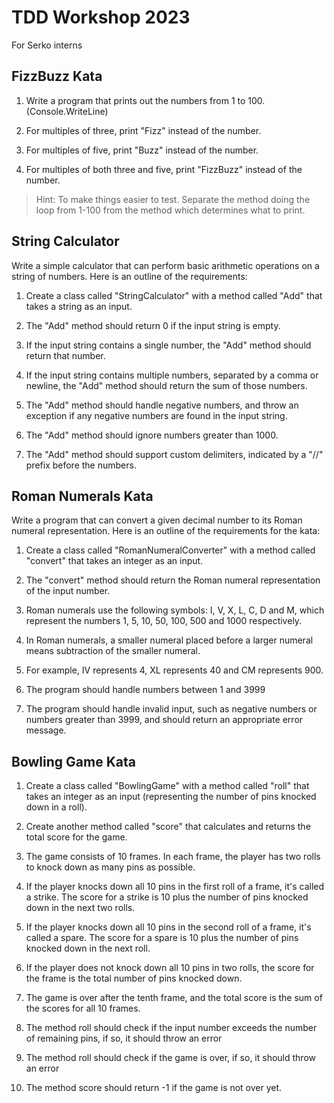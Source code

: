 # TDD Workshop 2023

For Serko interns

## FizzBuzz Kata

1. Write a program that prints out the numbers from 1 to 100. (Console.WriteLine)

2. For multiples of three, print "Fizz" instead of the number.

3. For multiples of five, print "Buzz" instead of the number.

4. For multiples of both three and five, print "FizzBuzz" instead of the number.

> Hint: To make things easier to test. Separate the method doing the loop from 1-100 from the method which determines what to print.

## String Calculator

Write a simple calculator that can perform basic arithmetic operations on a string of numbers. Here is an outline of the requirements:

1. Create a class called "StringCalculator" with a method called "Add" that takes a string as an input.

2. The "Add" method should return 0 if the input string is empty.

3. If the input string contains a single number, the "Add" method should return that number.

4. If the input string contains multiple numbers, separated by a comma or newline, the "Add" method should return the sum of those numbers.

5. The "Add" method should handle negative numbers, and throw an exception if any negative numbers are found in the input string.

6. The "Add" method should ignore numbers greater than 1000.

7. The "Add" method should support custom delimiters, indicated by a "//" prefix before the numbers.

## Roman Numerals Kata

Write a program that can convert a given decimal number to its Roman numeral representation. Here is an outline of the requirements for the kata:

1. Create a class called "RomanNumeralConverter" with a method called "convert" that takes an integer as an input.

2. The "convert" method should return the Roman numeral representation of the input number.

3. Roman numerals use the following symbols: I, V, X, L, C, D and M, which represent the numbers 1, 5, 10, 50, 100, 500 and 1000 respectively.

4. In Roman numerals, a smaller numeral placed before a larger numeral means subtraction of the smaller numeral.

5. For example, IV represents 4, XL represents 40 and CM represents 900.

6. The program should handle numbers between 1 and 3999

7. The program should handle invalid input, such as negative numbers or numbers greater than 3999, and should return an appropriate error message.

## Bowling Game Kata

1. Create a class called "BowlingGame" with a method called "roll" that takes an integer as an input (representing the number of pins knocked down in a roll).

2. Create another method called "score" that calculates and returns the total score for the game.

3. The game consists of 10 frames. In each frame, the player has two rolls to knock down as many pins as possible.

4. If the player knocks down all 10 pins in the first roll of a frame, it's called a strike. The score for a strike is 10 plus the number of pins knocked down in the next two rolls.

5. If the player knocks down all 10 pins in the second roll of a frame, it's called a spare. The score for a spare is 10 plus the number of pins knocked down in the next roll.

6. If the player does not knock down all 10 pins in two rolls, the score for the frame is the total number of pins knocked down.

7. The game is over after the tenth frame, and the total score is the sum of the scores for all 10 frames.

8. The method roll should check if the input number exceeds the number of remaining pins, if so, it should throw an error

9. The method roll should check if the game is over, if so, it should throw an error

10. The method score should return -1 if the game is not over yet.